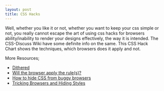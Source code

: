 ```yaml
---
layout: post
title: CSS Hacks
---
```


Well, whether you like it or not, whether you want to keep your css simple or not, you really cannot escape the art of using css hacks for browsers ability/inability to render your designs effectively, the way it is intended. The CSS-Discuss Wiki have some definite info on the same. This CSS Hack Chart shows the techniques, which browsers does it apply and not.

More Resources;

- <a href="http://www.dithered.com/css_filters/" title="Dithered">Dithered</a><br />
- <a href="http://centricle.com/ref/css/filters/" title="Will the browser apply the rule(s)?">Will the browser apply the rule(s)?</a><br />
- <a href="http://w3development.de/css/hide_css_from_browsers/" title="How to hide CSS from buggy browsers">How to hide CSS from buggy browsers</a><br />
- <a href="http://www.ericmeyeroncss.com/bonus/trick-hide.html" title="Tricking Browsers and Hiding Styles">Tricking Browsers and Hiding Styles</a>
